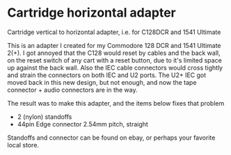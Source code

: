 # Cartridge horizontal adapter
Cartridge vertical to horizontal adapter, i.e. for C128DCR and 1541 Ultimate


This is an adapter I created for my Commodore 128 DCR and 1541 Ultimate 2(+).
I got annoyed that the C128 would reset by cables and the back wall, on the reset switch of any cart with a reset button, due to it's limited space up against the back wall. 
Also the IEC cable connectors would cross tightly and strain the connectors on both IEC and U2 ports. 
The U2+ IEC got moved back in this new design, but not enough, and now the tape connector + audio connectors are in the way.

The result was to make this adapter, and the items below fixes that problem


* 2 (nylon) standoffs 
* 44pin Edge connector 2.54mm pitch, straight


Standoffs and connector can be found on ebay, or perhaps your favorite local store.
